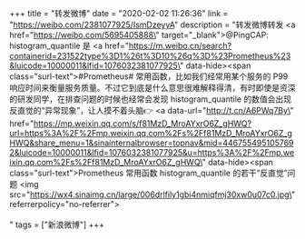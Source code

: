 +++
title = "转发微博"
date = "2020-02-02 11:26:36"
link = "https://weibo.com/2381077925/IsmDzeyyA"
description = "转发微博转发 <a href=\"https://weibo.com/5695405888\" target=\"_blank\">@PingCAP</a>: histogram_quantile 是 <a href=\"https://m.weibo.cn/search?containerid=231522type%3D1%26t%3D10%26q%3D%23Prometheus%23&luicode=10000011&lfid=1076032381077925\" data-hide><span class=\"surl-text\">#Prometheus#</span></a> 常用函数，比如我们经常用某个服务的 P99 响应时间来衡量服务质量。不过它到底是什么意思很难解释得清，有时即使是资深的研发同学，在排查问题的时候也经常会发现 histogram_quantile 的数值会出现反直觉的“异常现象”，让人摸不着头脑👉 <a data-url=\"http://t.cn/A6PWq7By\" href=\"https://mp.weixin.qq.com/s/f81MzD_MroAYxrO6Z_gHWQ?url=https%3A%2F%2Fmp.weixin.qq.com%2Fs%2Ff81MzD_MroAYxrO6Z_gHWQ&share_menu=1&sinainternalbrowser=topnav&mid=4467554951057692&luicode=10000011&lfid=1076032381077925&u=https%3A%2F%2Fmp.weixin.qq.com%2Fs%2Ff81MzD_MroAYxrO6Z_gHWQ\" data-hide><span class=\"surl-text\">Prometheus 常用函数 histogram_quantile 的若干“反直觉”问题</span></a> <img src=\"https://wx4.sinaimg.cn/large/006drlfily1gbi4nmiqfmj30xw0u07c0.jpg\" referrerpolicy=\"no-referrer\"><br><br>"
tags = ["新浪微博"]
+++

